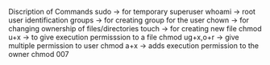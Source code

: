 Discription of Commands
sudo -> for temporary superuser
whoami -> root user identification
groups -> for creating group for the user
chown -> for changing ownership of files/directories
touch -> for creating new file
chmod u+x -> to give execution permisssion to a file
chmod ug+x,o+r -> give multiple permission to user 
chmod a+x -> adds execution permission to the owner
chmod 007
